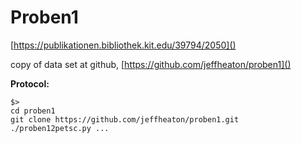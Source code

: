 # Proben1

[https://publikationen.bibliothek.kit.edu/39794/2050]()

copy of data set at github,
[https://github.com/jeffheaton/proben1]()

**Protocol:**

```
$>
cd proben1
git clone https://github.com/jeffheaton/proben1.git
./proben12petsc.py ...

```

